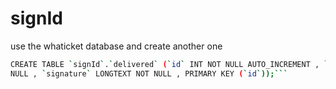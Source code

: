 # signId

use the whaticket database and create another one
```bash
CREATE TABLE `signId`.`delivered` (`id` INT NOT NULL AUTO_INCREMENT , `unit` VARCHAR(255) NOT NULL , `xworkId` INT(20) NOT NULL , `date` DATETIME NOT NULL , `atendant` VARCHAR(255) NOT
NULL , `signature` LONGTEXT NOT NULL , PRIMARY KEY (`id`));```
